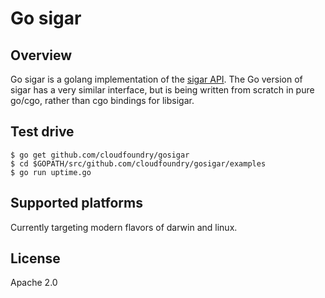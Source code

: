 # Go sigar

## Overview

Go sigar is a golang implementation of the
[sigar API](https://github.com/hyperic/sigar).  The Go version of
sigar has a very similar interface, but is being written from scratch
in pure go/cgo, rather than cgo bindings for libsigar.

## Test drive

    $ go get github.com/cloudfoundry/gosigar
    $ cd $GOPATH/src/github.com/cloudfoundry/gosigar/examples
    $ go run uptime.go

## Supported platforms

Currently targeting modern flavors of darwin and linux.

## License

Apache 2.0
